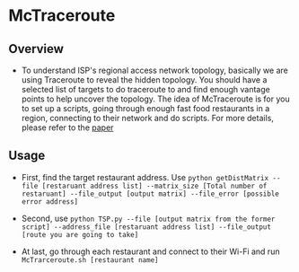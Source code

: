 # McTraceroute

## Overview
- To understand ISP's regional access network topology, basically we are using Traceroute to reveal the hidden topology. You should have a selected list of targets to do traceroute to and find enough vantage points to help uncover the topology. The idea of McTraceroute is for you to set up a scripts, going through enough fast food restaurants in a region, connecting to their network and do scripts. For more details, please refer to the [paper](https://dl.acm.org/doi/10.1145/3487552.3487812)

## Usage
- First, find the target restaurant address. Use `python getDistMatrix --file [restaruant address list] --matrix_size [Total number of restaruant] --file_output [output matrix] --file_error [possible error address]`

- Second, use `python TSP.py --file [output matrix from the former script] --address_file [restaruant address list] --file_output [route you are going to take]`

- At last, go through each restaurant and connect to their Wi-Fi and run `McTrarceroute.sh [restaurant name]`